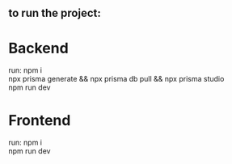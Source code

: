 ## to run the project:

<h1>Backend</h1>

<p>run: npm i </br>
npx prisma generate && npx prisma db pull && npx prisma studio </br>
npm run dev
</p>

<h1>Frontend</h1>


<p>run: npm i </br>
npm run dev
</p>
